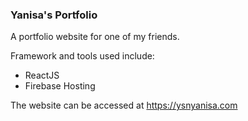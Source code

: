 ### Yanisa's Portfolio

A portfolio website for one of my friends.

Framework and tools used include:

- ReactJS
- Firebase Hosting

The website can be accessed at https://ysnyanisa.com
